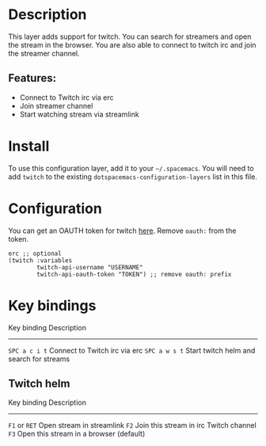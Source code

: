 Description
===========

This layer adds support for twitch. You can search for streamers and
open the stream in the browser. You are also able to connect to twitch
irc and join the streamer channel.

Features:
---------

-   Connect to Twitch irc via erc
-   Join streamer channel
-   Start watching stream via streamlink

Install
=======

To use this configuration layer, add it to your `~/.spacemacs`. You will
need to add `twitch` to the existing `dotspacemacs-configuration-layers`
list in this file.

Configuration
=============

You can get an OAUTH token for twitch
[here](http://twitchapps.com/tmi/). Remove `oauth:` from the token.

``` {.commonlisp org-language="emacs-lisp"}
erc ;; optional
(twitch :variables
        twitch-api-username "USERNAME"
        twitch-api-oauth-token "TOKEN") ;; remove oauth: prefix
```

Key bindings
============

  Key binding     Description
  --------------- ------------------------------------------
  `SPC a c i t`   Connect to Twitch irc via erc
  `SPC a w s t`   Start twitch helm and search for streams

Twitch helm
-----------

  Key binding     Description
  --------------- -----------------------------------------
  `F1` or `RET`   Open stream in streamlink
  `F2`            Join this stream in irc Twitch channel
  `F3`            Open this stream in a browser (default)

